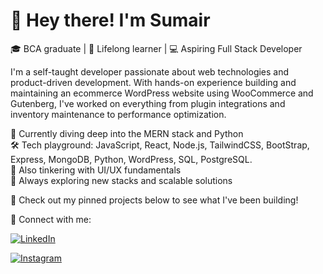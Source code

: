 # 👋 Hey there! I'm Sumair

🎓 BCA graduate | 🧠 Lifelong learner | 💻 Aspiring Full Stack Developer

I'm a self-taught developer passionate about web technologies and product-driven development. With hands-on experience building and maintaining an ecommerce WordPress website using WooCommerce and Gutenberg, I've worked on everything from plugin integrations and inventory maintenance to performance optimization.

🌱 Currently diving deep into the MERN stack and Python  
🛠️ Tech playground: JavaScript, React, Node.js, TailwindCSS, BootStrap, Express, MongoDB, Python, WordPress, SQL, PostgreSQL.  
🎨 Also tinkering with UI/UX fundamentals  
🚀 Always exploring new stacks and scalable solutions

📌 Check out my pinned projects below to see what I've been building!

🔗 Connect with me:

[![LinkedIn](https://img.shields.io/badge/LinkedIn-0077B5?style=flat&logo=linkedin&logoColor=white)](https://linkedin.com/in/sumair-shaikh-623a38247/)

[![Instagram](https://img.shields.io/badge/Instagram-E4405F?style=flat&logo=instagram&logoColor=white)](https://instagram.com/shaikhsumair01/) 


